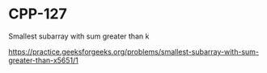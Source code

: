 # CPP-127
Smallest subarray with sum greater than k









https://practice.geeksforgeeks.org/problems/smallest-subarray-with-sum-greater-than-x5651/1
